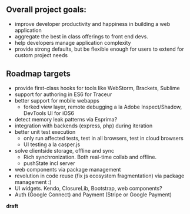 ## Overall project goals: 

* improve developer productivity and happiness in building a web application
* aggregate the best in class offerings to front end devs.
* help developers manage application complexity
* provide strong defaults, but be flexible enough for users to extend for custom project needs

## Roadmap targets

* provide first-class hooks for tools like WebStorm, Brackets, Sublime
* support for authoring in ES6 for Traceur
* better support for mobile webapps
  * forked view layer, remote debugging a la Adobe Inspect/Shadow, DevTools UI for iOS6
* detect memory leak patterns via Esprima?
* integration with backends (express, php) during iteration
* better unit test execution
  * only run affected tests, test in all browsers, test in cloud browsers
  * UI testing a la casper.js
* solve clientside storage, offline and sync
  * Rich synchronization. Both real-time collab and offline.
  * pushState incl server 
* web components via package management
* revolution in code reuse (fix js ecosystem fragmentation) via package management :)
* UI widgets. Kendo, ClosureLib, Bootstrap, web components?
* Auth (Google Connect) and Payment (Stripe or Google Payment)


__draft__